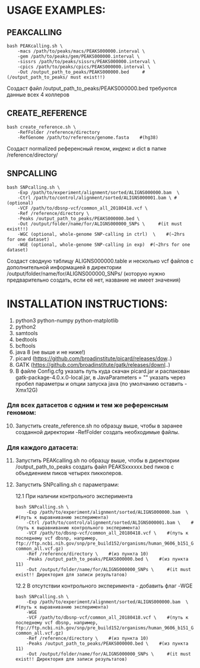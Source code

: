 # USAGE EXAMPLES:
## PEAKCALLING

	bash PEAKcalling.sh \
		-macs /path/to/peaks/macs/PEAKS000000.interval \
		-gem /path/to/peaks/gem/PEAKS000000.interval \
		-sissrs /path/to/peaks/sissrs/PEAKS000000.interval \
		-cpics /path/to/peaks/cpics/PEAKS000000.interval \
		-Out /output_path_to_peaks/PEAKS000000.bed     #(/output_path_to_peaks/ must exist!!)
		
Создаст файл /output_path_to_peaks/PEAKS000000.bed
требуются данные всех 4 коллеров


## CREATE_REFERENCE

    bash create_reference.sh \
        -RefFolder /reference/directory
        -RefGenome /path/to/reference/genome.fasta    #(hg38)
        
Создаст normalized референсный геном, индекс и dict в папке /reference/directory/

## SNPCALLING

	bash SNPcalling.sh \
		-Exp /path/to/experiment/alignment/sorted/ALIGNS000000.bam  \
		-Ctrl /path/to/control/alignment/sorted/ALIGNS000001.bam \ #(optional)
		-VCF /path/to/dbsnp-vcf/common_all_20180418.vcf \
		-Ref /reference/directory \
		-Peaks /output_path_to_peaks/PEAKS000000.bed \
		-Out /output/folder/name/for/ALIGNS000000_SNPs \     #(it must exist!!)
		-WGC (optional, whole-genome SNP-calling in ctrl)  \    #(~2hrs for one dataset)
		-WGE (optional, whole-genome SNP-calling in exp)  #(~2hrs for one dataset)
		
Создаст сводную таблицу ALIGNS000000.table и несколько vcf файлов с дополнительной информацией в директории /output/folder/name/for/ALIGNS000000_SNPs/ (которую нужно предварительно создать, если её нет, название не имеет значения)

# INSTALLATION INSTRUCTIONS:

1. python3
	python-numpy
	python-matplotlib
2. python2
3. samtools
4. bedtools
5. bcftools
6. java 8 (не выше и не ниже!)
7. picard (https://github.com/broadinstitute/picard/releases/dow..)
8. GATK (https://github.com/broadinstitute/gatk/releases/downl..)
9. В файле Config.cfg указать путь куда скачан picard.jar и распакован gatk-package-4.0.x.0-local.jar, в JavaParameters = "" указать через пробел параметры и опции запуска java (по умолчанию оставить -Xmx12G)

### Для всех датасетов с одним и тем же референсным геномом:

10. Запустить create_reference.sh по образцу выше, чтобы в заранее созданной директории -RefFolder создать необходимые файлы.

### Для каждого датасета:

11. Запустить PEAKcalling.sh по образцу выше, чтобы в директории /output_path_to_peaks создать файл PEAKSхххххх.bed пиков с объедиением пиков четырех пикколеров.
12. Запустить SNPcalling.sh с параметрами:

	12.1 При наличии контрольного эксперимента

		bash SNPcalling.sh \
			-Exp /path/to/experiment/alignment/sorted/ALIGNS000000.bam  \    #(путь к выравниванию эксперимента)
			-Ctrl /path/to/control/alignment/sorted/ALIGNS000001.bam \    #(путь к выравниванию контрольного эксперимента)
			-VCF /path/to/dbsnp-vcf/common_all_20180418.vcf \    #(путь к последнему vcf dbsnp, например, ftp://ftp.ncbi.nih.gov/snp/pre_build152/organisms/human_9606_b151_GRCh38p7/VCF/GATK/00-common_all.vcf.gz)
			-Ref /reference/directory \    #(из пункта 10)
			-Peaks /output_path_to_peaks/PEAKS000000.bed \    #(из пункта 11)
			-Out /output/folder/name/for/ALIGNS000000_SNPs \     #(it must exist!! Директория для записи результатов)
	12.2 В отсутствии контрольного эксперимента - добавить флаг -WGE

		bash SNPcalling.sh \
			-Exp /path/to/experiment/alignment/sorted/ALIGNS000000.bam  \    #(путь к выравниванию эксперимента)
			-WGE
			-VCF /path/to/dbsnp-vcf/common_all_20180418.vcf \    #(путь к последнему vcf dbsnp, например, ftp://ftp.ncbi.nih.gov/snp/pre_build152/organisms/human_9606_b151_GRCh38p7/VCF/GATK/00-common_all.vcf.gz)
			-Ref /reference/directory \    #(из пункта 10)
			-Peaks /output_path_to_peaks/PEAKS000000.bed \    #(из пункта 11)
			-Out /output/folder/name/for/ALIGNS000000_SNPs \     #(it must exist!! Директория для записи результатов)

